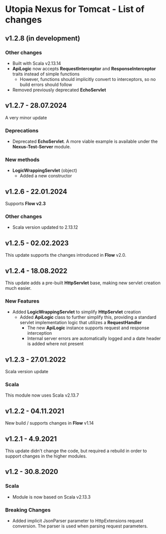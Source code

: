 # Utopia Nexus for Tomcat - List of changes

## v1.2.8 (in development)
### Other changes
- Built with Scala v2.13.14
- **ApiLogic** now accepts **RequestInterceptor** and **ResponseInterceptor** traits instead of simple functions
  - However, functions should implicitly convert to interceptors, so no build errors should follow
- Removed previously deprecated **EchoServlet**

## v1.2.7 - 28.07.2024
A very minor update
### Deprecations
- Deprecated **EchoServlet**. A more viable example is available under the **Nexus-Test-Server** module.
### New methods
- **LogicWrappingServlet** (object)
  - Added a new constructor

## v1.2.6 - 22.01.2024
Supports **Flow v2.3**
### Other changes
- Scala version updated to 2.13.12

## v1.2.5 - 02.02.2023
This update supports the changes introduced in **Flow** v2.0.

## v1.2.4 - 18.08.2022
This update adds a pre-built **HttpServlet** base, making new servlet creation much easier.
### New Features
- Added **LogicWrappingServlet** to simplify **HttpServlet** creation
  - Added **ApiLogic** class to further simplify this, providing a standard servlet implementation logic that utilizes 
    a **RequestHandler** 
    - The new **ApiLogic** instance supports request and response interception
    - Internal server errors are automatically logged and a date header is added where not present

## v1.2.3 - 27.01.2022
Scala version update
### Scala
This module now uses Scala v2.13.7

## v1.2.2 - 04.11.2021
New build / supports changes in **Flow** v1.14

## v1.2.1 - 4.9.2021
This update didn't change the code, but required a rebuild in order to support changes in the higher modules.

## v1.2 - 30.8.2020
### Scala
- Module is now based on Scala v2.13.3
### Breaking Changes
- Added implicit JsonParser parameter to HttpExtensions request conversion. 
The parser is used when parsing request parameters.
